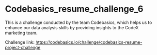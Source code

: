 # Codebasics_resume_challenge_6
This is a challenge conducted by the team Codebasics, 
which helps us to enhance our data analysis skills by providing insights to the CodeX marketing team.

Challenge link:
https://codebasics.io/challenge/codebasics-resume-project-challenge
